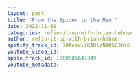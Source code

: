 ```yaml
---
layout: post
title: "From the Spider to the Man "
date: 2022-11-09
categories: refin-it-up-with-brian-hebner
author: refin-it-up-with-brian-hebner
spotify_track_id: 70AesxiiKADlzN4QkG3hi6
youtube_video_id: 
apple_track_id: 1000585643349
youtube_metadata: 
---
```

